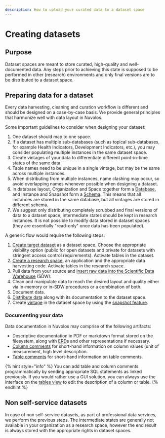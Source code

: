 ```yaml
---
description: How to upload your curated data to a dataset space
---
```


# Creating datasets

## Purpose

Dataset spaces are meant to store curated, high-quality and well-documented data. Any steps prior to achieving this state is supposed to be performed in other (research) environments and only final versions are to be distributed to a dataset space.

## Preparing data for a dataset

Every data harvesting, cleaning and curation workflow is different and should be designed on a case-by-case basis. We provide general principles that harmonize well with data layout in Nuvolos.

Some important guidelines to consider when designing your dataset:

1. One dataset should map to one space.
2. If a dataset has multiple sub-databases (such as topical sub-databases, for example Health Indicators, Development Indicators, etc.), you may consider populating multiple instances in the same dataset space.
3. Create vintages of your data to differentiate different point-in-time states of the same data.
4. Table names need to be unique in a single vintage, but may be the same across multiple instances.
5. When distributing from multiple instances, name clashing may occur, so avoid overlapping names whenever possible when designing a dataset.
6. In database layout, Organization and Space together form a [Database](https://docs.snowflake.com/en/sql-reference/ddl-database.html), and Instance and Snapshot form a [Schema](https://docs.snowflake.com/en/sql-reference/ddl-database.html#schema-management). This means that all instances are stored in the same database, but all vintages are stored in different schema.
7. We suggest only distributing completely scrubbed and final versions of data to a dataset space, intermediate states should be kept in research instances. It is not possible to modify data stored in dataset spaces (they are essentially "read-only" once data has been populated).

A generic flow would require the following steps:

1. [Create target dataset](../../settings-and-administration/organization-management/create-a-space/) as a dataset space. Choose the appropriate visibility option (public for open datasets and private for datasets with stringent access control requirements). Activate tables in the dataset.
2. [Create a research space](../../settings-and-administration/organization-management/create-a-space/), an application and the appropriate data harvesting code. Activate tables in the research space.
3. Pull data from your source and [insert raw data into the Scientific Data Warehouse](../upload-data-to-nuvolos.md) (SDW).
4. Clean and manipulate data to reach the desired layout and quality either via in-memory or in-SDW procedures or a combination of both.
5. Document data.
6. [Distribute data](../../getting-started/distribute-objects-in-nuvolos/) along with its documentation to the dataset space.
7. Create [vintage](../../our-features/snapshotting.md) in the dataset space by using the [snapshot feature](../../getting-started/working-with-snapshots/create-a-snapshot.md).

### Documenting your data

Data documentation in Nuvolos may comprise of the following artifacts:

* Descriptive documentation in PDF or markdown format stored on the filesystem, along with [ERD](https://en.wikipedia.org/wiki/Entity%E2%80%93relationship\_model)s and other representations if necessary.
* [Column comments](https://docs.snowflake.com/en/sql-reference/sql/comment.html) for short-hand information on column values (unit of measurement, high level description.
* [Table comments](https://docs.snowflake.com/en/sql-reference/sql/comment.html) for short-hand information on table comments.

{% hint style="info" %}
You can add table and column comments programmatically by sending appropriate SQL statements as linked previously. If you would rather use a GUI solution, you can always use the interface on the [tables view](../the-table-view/) to edit the description of a column or table.
{% endhint %}

## Non self-service datasets

In case of non self-service datasets, as part of professional data services, we perform the previous steps. The intermediate states are generally not available in your organization as a research space, however the end result is always stored with the appropriate rights in dataset spaces.
